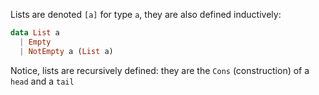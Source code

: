 Lists are denoted `[a]` for type `a`, they are also defined inductively:
```haskell
data List a
  | Empty
  | NotEmpty a (List a)
```

Notice, lists are recursively defined: they are the `Cons` (construction) of a `head` and a `tail`